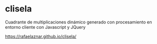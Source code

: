 # clisela
Cuadrante de multiplicaciones dinámico generado con procesamiento en entorno cliente con Javascript y JQuery

https://rafaelaznar.github.io/clisela/
